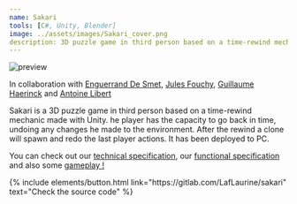```yaml
---
name: Sakari
tools: [C#, Unity, Blender]
image: ../assets/images/Sakari_cover.png
description: 3D puzzle game in third person based on a time-rewind mechanic.
---
```


![preview](https://www.sketchappsources.com/resources/source-image/we-were-soldiers-landing-page-dbruggisser.jpg)

<p>In collaboration with <a href="https://github.com/dsmtE" target="_blank">Enguerrand De Smet</a>, <a href="https://github.com/JulesFouchy" target="_blank">Jules Fouchy</a>, <a href="https://github.com/guillaume-haerinck" target="_blank">Guillaume Haerinck</a> and <a href="https://github.com/LibertAntoine" target="_blank">Antoine Libert</a></p>

<p>Sakari is a 3D puzzle game in third person based on a time-rewind mechanic made with Unity. he player has the capacity to go back in time, undoing any changes he made to the environment. After the rewind a clone will spawn and redo the last player actions. It has been deployed to PC.</p>
<p>You can check out our <a href="https://docs.google.com/document/d/12vj44lDymhJKfAKiIRpKwcfKzFnZFOHtr8iBPGJj0D4/edit?usp=sharing" target="_blank">technical specification</a>, our <a href="https://docs.google.com/document/d/1yL020lj_8zzkcGuZpvFc7pyeZzBm44wyl2Fxhvh3Eyo/edit?usp=sharing" target="_blank">functional specification</a> and also some <a href="https://drive.google.com/file/d/1Ow6sgBRzrRvtSkfvVoTcLx0lDWF3z0wt/view?usp=sharing" target="_blank">gameplay !</a>
</p>

<p class="text-center">
{% include elements/button.html link="https://gitlab.com/LafLaurine/sakari" text="Check the source code" %}
</p>
